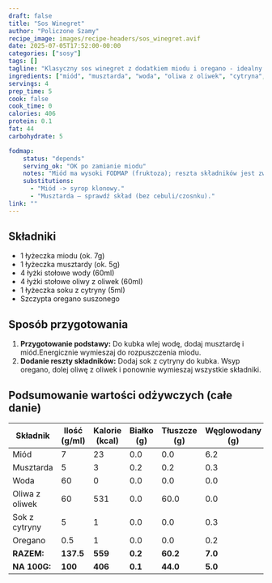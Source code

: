 ```yaml
---
draft: false  
title: "Sos Winegret"  
author: "Policzone Szamy"  
recipe_image: images/recipe-headers/sos_winegret.avif
date: 2025-07-05T17:52:00-00:00  
categories: ["sosy"]  
tags: []  
tagline: "Klasyczny sos winegret z dodatkiem miodu i oregano - idealny do sałatek."  
ingredients: ["miód", "musztarda", "woda", "oliwa z oliwek", "cytryna", "oregano"]
servings: 4  
prep_time: 5  
cook: false  
cook_time: 0  
calories: 406
protein: 0.1
fat: 44
carbohydrate: 5 

fodmap:
    status: "depends"
    serving_ok: "OK po zamianie miodu"
    notes: "Miód ma wysoki FODMAP (fruktoza); reszta składników jest zwykle OK."
    substitutions:
      - "Miód -> syrop klonowy."
      - "Musztarda – sprawdź skład (bez cebuli/czosnku)."
link: ""  
---
```


## Składniki
*   1 łyżeczka miodu (ok. 7g)  
*   1 łyżeczka musztardy (ok. 5g)  
*   4 łyżki stołowe wody (60ml)  
*   4 łyżki stołowe oliwy z oliwek (60ml)  
*   1 łyżeczka soku z cytryny (5ml)  
*   Szczypta oregano suszonego  

## Sposób przygotowania
1.  **Przygotowanie podstawy:** Do kubka wlej wodę, dodaj musztardę i miód.Energicznie wymieszaj do rozpuszczenia miodu.  
2.  **Dodanie reszty składników:** Dodaj sok z cytryny do kubka. Wsyp oregano, dolej oliwę z oliwek i ponownie wymieszaj wszystkie składniki.    

## Podsumowanie wartości odżywczych (całe danie)

| Składnik           | Ilość (g/ml) | Kalorie (kcal) | Białko (g) | Tłuszcze (g) | Węglowodany (g) |
|--------------------|--------------|----------------|------------|--------------|-----------------|
| Miód               | 7            | 23             | 0.0        | 0.0          | 6.2             |
| Musztarda          | 5            | 3              | 0.2        | 0.2          | 0.3             |
| Woda               | 60           | 0              | 0.0        | 0.0          | 0.0             |
| Oliwa z oliwek     | 60           | 531            | 0.0        | 60.0         | 0.0             |
| Sok z cytryny      | 5            | 1              | 0.0        | 0.0          | 0.3             |
| Oregano            | 0.5          | 1              | 0.0        | 0.0          | 0.2             |
| **RAZEM:**         | **137.5**    | **559**        | **0.2**    | **60.2**     | **7.0**         |
| **NA 100G:**       | **100**      | **406**        | **0.1**    | **44.0**     | **5.0**         |